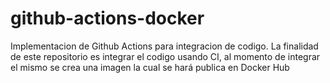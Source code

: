 # github-actions-docker
Implementacion de Github Actions para integracion de codigo. La finalidad de este repositorio es integrar el codigo usando CI, al momento de integrar el mismo se crea una imagen la cual se hará publica en Docker Hub
